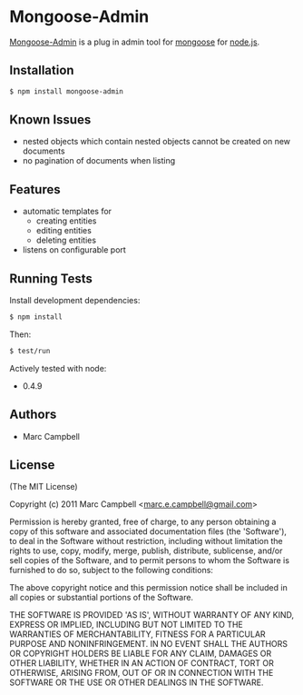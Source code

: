 # Mongoose-Admin

 [Mongoose-Admin](http://www.github.com/marccampbell/mongo-admin) is a plug in admin tool for [mongoose](http://learnboost.github.com/mongoose) for [node.js](http://nodejs.org).

## Installation

```bash
$ npm install mongoose-admin
```

## Known Issues

  - nested objects which contain nested objects cannot be created on new
    documents
  - no pagination of documents when listing


## Features

  - automatic templates for 
    - creating entities
    - editing entities
    - deleting entities
  - listens on configurable port

## Running Tests

Install development dependencies:

```bash
$ npm install
```

Then:

```bash
$ test/run
```

Actively tested with node:

  - 0.4.9

## Authors

  * Marc Campbell

## License 

(The MIT License)

Copyright (c) 2011 Marc Campbell &lt;marc.e.campbell@gmail.com&gt;

Permission is hereby granted, free of charge, to any person obtaining
a copy of this software and associated documentation files (the
'Software'), to deal in the Software without restriction, including
without limitation the rights to use, copy, modify, merge, publish,
distribute, sublicense, and/or sell copies of the Software, and to
permit persons to whom the Software is furnished to do so, subject to
the following conditions:

The above copyright notice and this permission notice shall be
included in all copies or substantial portions of the Software.

THE SOFTWARE IS PROVIDED 'AS IS', WITHOUT WARRANTY OF ANY KIND,
EXPRESS OR IMPLIED, INCLUDING BUT NOT LIMITED TO THE WARRANTIES OF
MERCHANTABILITY, FITNESS FOR A PARTICULAR PURPOSE AND NONINFRINGEMENT.
IN NO EVENT SHALL THE AUTHORS OR COPYRIGHT HOLDERS BE LIABLE FOR ANY
CLAIM, DAMAGES OR OTHER LIABILITY, WHETHER IN AN ACTION OF CONTRACT,
TORT OR OTHERWISE, ARISING FROM, OUT OF OR IN CONNECTION WITH THE
SOFTWARE OR THE USE OR OTHER DEALINGS IN THE SOFTWARE.

